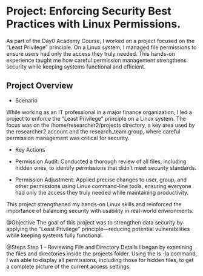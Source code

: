# Project: Enforcing Security Best Practices with Linux Permissions. 

  As part of the Day0 Academy Course, I worked on a project focused on the “Least Privilege” principle. On a Linux system, I managed file permissions to ensure users had only the access they truly needed. This hands-on experience taught me how careful permission management strengthens security while keeping systems functional and efficient.
  
## Project Overview

 - Scenario

  While working as an IT professional in a major finance organization, I led a project to enforce the “Least Privilege” principle on a Linux system. The focus was on the /home/researcher2/projects directory, a key area used by the researcher2 account and the research_team group, where careful permission management was critical for security.

 - Key Actions

* Permission Audit: Conducted a thorough review of all files, including hidden ones, to identify permissions that didn’t meet security standards.

* Permission Adjustment: Applied precise changes to user, group, and other permissions using Linux command-line tools, ensuring everyone had only the access they truly needed while maintaining productivity.

This project strengthened my hands-on Linux skills and reinforced the importance of balancing security with usability in real-world environments.

@Objective
The goal of this project was to strengthen data security by applying the “Least Privilege” principle—reducing potential vulnerabilities while keeping systems fully functional.

@Steps
Step 1 – Reviewing File and Directory Details
I began by examining the files and directories inside the projects folder. Using the ls -la command, I was able to display all permissions, including those for hidden files, to get a complete picture of the current access settings.
